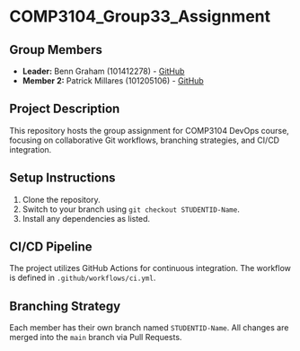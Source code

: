 # COMP3104_Group33_Assignment
## Group Members
- **Leader:** Benn Graham (101412278) - [GitHub](https://github.com/BennGraham)
- **Member 2:** Patrick Millares (101205106) - [GitHub](https://github.com/Infinitewumbo)
## Project Description
This repository hosts the group assignment for COMP3104 DevOps course, focusing on collaborative Git workflows, branching strategies, and CI/CD integration.
## Setup Instructions
1. Clone the repository.
2. Switch to your branch using `git checkout STUDENTID-Name`.
3. Install any dependencies as listed.
## CI/CD Pipeline
The project utilizes GitHub Actions for continuous integration. The workflow is defined in `.github/workflows/ci.yml`.
## Branching Strategy
Each member has their own branch named `STUDENTID-Name`. All changes are merged into the `main` branch via Pull Requests.